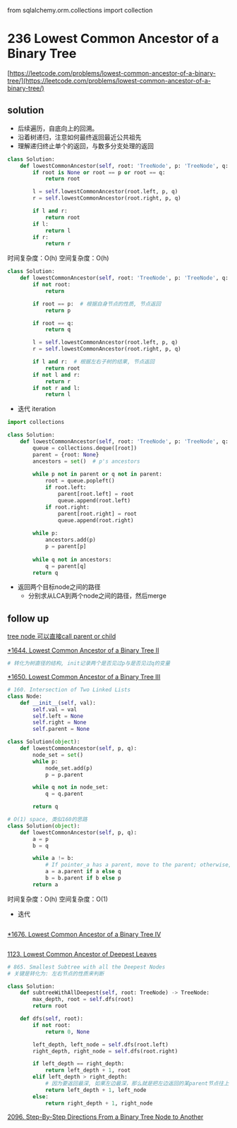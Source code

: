 from sqlalchemy.orm.collections import collection

# 236 Lowest Common Ancestor of a Binary Tree
[https://leetcode.com/problems/lowest-common-ancestor-of-a-binary-tree/](https://leetcode.com/problems/lowest-common-ancestor-of-a-binary-tree/)


## solution

- 后续遍历，自底向上的回溯。
- 沿着树递归，注意如何最终返回最近公共祖先
- 理解递归终止单个的返回，与数多分支处理的返回

```python
class Solution:
    def lowestCommonAncestor(self, root: 'TreeNode', p: 'TreeNode', q: 'TreeNode') -> 'TreeNode':
        if root is None or root == p or root == q:
            return root

        l = self.lowestCommonAncestor(root.left, p, q)
        r = self.lowestCommonAncestor(root.right, p, q)

        if l and r:
            return root
        if l:
            return l
        if r:
            return r
```
时间复杂度：O(h)
空间复杂度：O(h)

```python
class Solution:
    def lowestCommonAncestor(self, root: 'TreeNode', p: 'TreeNode', q: 'TreeNode') -> 'TreeNode':
        if not root:
            return

        if root == p:  # 根据自身节点的性质, 节点返回
            return p

        if root == q:
            return q

        l = self.lowestCommonAncestor(root.left, p, q)
        r = self.lowestCommonAncestor(root.right, p, q)

        if l and r:  # 根据左右子树的结果, 节点返回
            return root
        if not l and r:
            return r
        if not r and l:
            return l
```

- 迭代 iteration
```python
import collections

class Solution:
    def lowestCommonAncestor(self, root: 'TreeNode', p: 'TreeNode', q: 'TreeNode') -> 'TreeNode':
        queue = collections.deque([root])
        parent = {root: None}
        ancestors = set()  # p's ancestors
        
        while p not in parent or q not in parent:
            root = queue.popleft()
            if root.left:
                parent[root.left] = root
                queue.append(root.left)
            if root.right:
                parent[root.right] = root
                queue.append(root.right)
            
        while p:
            ancestors.add(p)
            p = parent[p] 
        
        while q not in ancestors:
            q = parent[q]
        return q
```

- 返回两个目标node之间的路‍‌径
  - 分别求从LCA到两个node之间的路径，然后merge


## follow up

[tree node 可以直接call parent or child](https://www.geeksforgeeks.org/lowest-common-ancestor-in-a-binary-tree-using-parent-pointer/)

[*1644. Lowest Common Ancestor of a Binary Tree II](https://leetcode.com/problems/lowest-common-ancestor-of-a-binary-tree-ii/)
```python
# 转化为树直径的结构, init记录两个是否见过p与是否见过q的变量

```

[*1650. Lowest Common Ancestor of a Binary Tree III](https://leetcode.com/problems/lowest-common-ancestor-of-a-binary-tree-iii/)
```python
# 160. Intersection of Two Linked Lists
class Node:
    def __init__(self, val):
        self.val = val
        self.left = None
        self.right = None
        self.parent = None

class Solution(object):
    def lowestCommonAncestor(self, p, q):
        node_set = set()
        while p:
            node_set.add(p)
            p = p.parent

        while q not in node_set:
            q = q.parent

        return q
```

```python
# O(1) space, 类似160的思路
class Solution(object):
    def lowestCommonAncestor(self, p, q):
        a = p
        b = q

        while a != b:
            # If pointer_a has a parent, move to the parent; otherwise, go to the other node's initial position.
            a = a.parent if a else q
            b = b.parent if b else p
        return a
```
时间复杂度：O(h)
空间复杂度：O(1)


- 迭代
```python

```

[*1676. Lowest Common Ancestor of a Binary Tree IV](https://leetcode.com/problems/lowest-common-ancestor-of-a-binary-tree-iv/description/)
```python

```


[1123. Lowest Common Ancestor of Deepest Leaves](https://leetcode.com/problems/lowest-common-ancestor-of-deepest-leaves/description/)
```python
# 865. Smallest Subtree with all the Deepest Nodes
# 关键是转化为: 左右节点的性质来判断

class Solution:
    def subtreeWithAllDeepest(self, root: TreeNode) -> TreeNode:
        max_depth, root = self.dfs(root)
        return root

    def dfs(self, root):
        if not root:
            return 0, None

        left_depth, left_node = self.dfs(root.left)
        right_depth, right_node = self.dfs(root.right)

        if left_depth == right_depth:
            return left_depth + 1, root
        elif left_depth > right_depth:
            # 因为要返回最深, 如果左边最深，那么就是把左边返回的某parent节点往上传输
            return left_depth + 1, left_node
        else:
            return right_depth + 1, right_node
```

[2096. Step-By-Step Directions From a Binary Tree Node to Another](https://leetcode.com/problems/step-by-step-directions-from-a-binary-tree-node-to-another/description/)
```python

```
